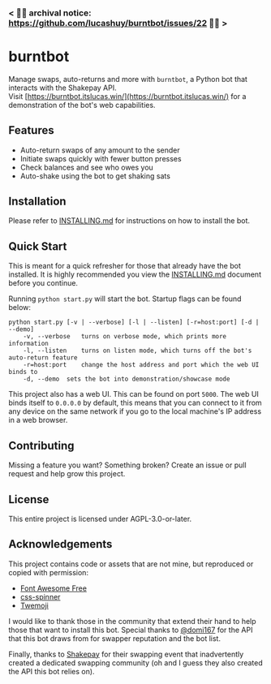 ### < 🚧🚧 archival notice: https://github.com/lucashuy/burntbot/issues/22 🚧🚧 >

# burntbot
Manage swaps, auto-returns and more with `burntbot`, a Python bot that interacts with the Shakepay API.  
Visit [https://burntbot.itslucas.win/](https://burntbot.itslucas.win/) for a demonstration of the bot's web capabilities.

## Features
* Auto-return swaps of any amount to the sender
* Initiate swaps quickly with fewer button presses
* Check balances and see who owes you
* Auto-shake using the bot to get shaking sats

## Installation
Please refer to [INSTALLING.md](INSTALLING.md) for instructions on how to install the bot.

## Quick Start
This is meant for a quick refresher for those that already have the bot installed. It is highly recommended you view the [INSTALLING.md](INSTALLING.md) document before you continue.

Running `python start.py` will start the bot. Startup flags can be found below:
```
python start.py [-v | --verbose] [-l | --listen] [-r=host:port] [-d | --demo]
	-v, --verbose	turns on verbose mode, which prints more information
	-l, --listen	turns on listen mode, which turns off the bot's auto-return feature
	-r=host:port	change the host address and port which the web UI binds to
	-d, --demo	sets the bot into demonstration/showcase mode
```

This project also has a web UI. This can be found on port `5000`. The web UI binds itself to `0.0.0.0` by default, this means that you can connect to it from any device on the same network if you go to the local machine's IP address in a web browser.

## Contributing
Missing a feature you want? Something broken? Create an issue or pull request and help grow this project.

## License
This entire project is licensed under AGPL-3.0-or-later.

## Acknowledgements
This project contains code or assets that are not mine, but reproduced or copied with permission:
* [Font Awesome Free](https://fontawesome.com/license/free)
* [css-spinner](https://github.com/loadingio/css-spinner/)
* [Twemoji](https://github.com/twitter/twemoji)

I would like to thank those in the community that extend their hand to help those that want to install this bot. Special thanks to [@domi167](https://github.com/dlabrie) for the API that this bot draws from for swapper reputation and the bot list.  

Finally, thanks to [Shakepay](https://shakepay.com/) for their swapping event that inadvertently created a dedicated swapping community (oh and I guess they also created the API this bot relies on).

